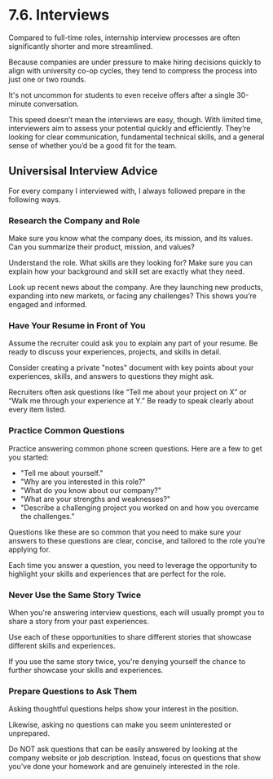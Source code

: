 # 7.6. Interviews

Compared to full-time roles, internship interview processes are often significantly shorter and more streamlined.

Because companies are under pressure to make hiring decisions quickly to align with university co-op cycles, they tend to compress the process into just one or two rounds.

It's not uncommon for students to even receive offers after a single 30-minute conversation.

This speed doesn’t mean the interviews are easy, though. With limited time, interviewers aim to assess your potential quickly and efficiently. They’re looking for clear communication, fundamental technical skills, and a general sense of whether you’d be a good fit for the team.

## Universisal Interview Advice

For every company I interviewed with, I always followed prepare in the following ways.

### Research the Company and Role

Make sure you know what the company does, its mission, and its values. Can you summarize their product, mission, and values?

Understand the role. What skills are they looking for? Make sure you can explain how your background and skill set are exactly what they need.

Look up recent news about the company. Are they launching new products, expanding into new markets, or facing any challenges? This shows you’re engaged and informed.

### Have Your Resume in Front of You

Assume the recruiter could ask you to explain any part of your resume. Be ready to discuss your experiences, projects, and skills in detail.

Consider creating a private "notes" document with key points about your experiences, skills, and answers to questions they might ask.

Recruiters often ask questions like “Tell me about your project on X” or “Walk me through your experience at Y.” Be ready to speak clearly about every item listed.

### Practice Common Questions

Practice answering common phone screen questions. Here are a few to get you started:

- "Tell me about yourself."
- "Why are you interested in this role?"
- "What do you know about our company?"
- "What are your strengths and weaknesses?"
- "Describe a challenging project you worked on and how you overcame the challenges."

Questions like these are so common that you need to make sure your answers to these questions are clear, concise, and tailored to the role you’re applying for.

Each time you answer a question, you need to leverage the opportunity to highlight your skills and experiences that are perfect for the role.

### Never Use the Same Story Twice

When you're answering interview questions, each will usually prompt you to share a story from your past experiences.

Use each of these opportunities to share different stories that showcase different skills and experiences.

If you use the same story twice, you're denying yourself the chance to further showcase your skills and experiences.

### Prepare Questions to Ask Them

Asking thoughtful questions helps show your interest in the position.

Likewise, asking no questions can make you seem uninterested or unprepared.

Do NOT ask questions that can be easily answered by looking at the company website or job description. Instead, focus on questions that show you’ve done your homework and are genuinely interested in the role.
